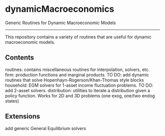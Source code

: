 # dynamicMacroeconomics
Generic Routines for Dynamic Macroeconomic Models
*************************************************

This repository contains a variety of routines that are useful for dynamic macroeconomic models. 

## Contents
routines: contains miscellaneous routines for interpolation, solvers, etc. 
firm: production functions and marginal products. TO DO: add dynamic routines that solve Hopenhayn-Rogerson/Khan-Thomas style blocks 
household: EGM solvers for 1-asset income fluctuation problems. TO DO: add 2-asset solvers. 
distribution: utilities to iterate a distribution given a policy function. Works for 2D and 3D problems (one exog, one/two endog states)

## Extensions
add generic General Equilibrium solvers